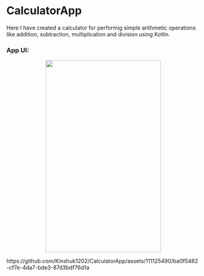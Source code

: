 # CalculatorApp
Here I have created a calculator for performig simple arithmetic operations like addition, subtraction, multiplication and division using Kotlin.

### App UI:

<p align = "center">
    <img src="https://github.com/Kinshuk1202/CalculatorApp/assets/111125490/ba0f5482-cf7e-4da7-bde3-87d3bdf76d1a" width="300" height="500" />

</p>
https://github.com/Kinshuk1202/CalculatorApp/assets/111125490/ba0f5482-cf7e-4da7-bde3-87d3bdf76d1a
